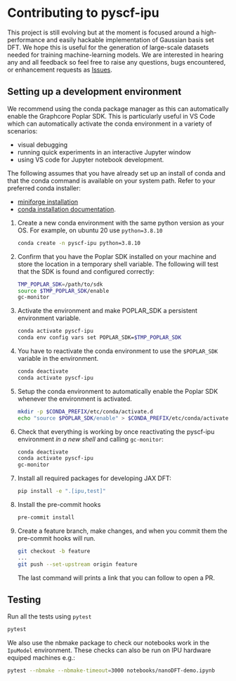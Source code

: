 # Contributing to pyscf-ipu

This project is still evolving but at the moment is focused around a high-performance and easily hackable implementation of Gaussian basis set DFT.
We hope this is useful for the generation of large-scale datasets needed
for training machine-learning models. We are interested in hearing any and
all feedback so feel free to raise any questions, bugs encountered, or enhancement requests as [Issues](https://github.com/graphcore-research/pyscf-ipu/issues).

## Setting up a development environment
We recommend using the conda package manager as this can automatically enable
the Graphcore Poplar SDK.  This is particularly useful in VS Code which can automatically
activate the conda environment in a variety of scenarios:
* visual debugging
* running quick experiments in an interactive Jupyter window
* using VS code for Jupyter notebook development.

The following assumes that you have already set up an install of conda and that
the conda command is available on your system path.  Refer to your preferred conda
installer:
* [miniforge installation](https://github.com/conda-forge/miniforge#install)
* [conda installation documentation](https://docs.conda.io/projects/conda/en/latest/user-guide/install/index.html).

1. Create a new conda environment with the same python version as your OS.
   For example, on ubuntu 20 use `python=3.8.10`
   ```bash
   conda create -n pyscf-ipu python=3.8.10
   ```

2. Confirm that you have the Poplar SDK installed on your machine and store the location
   in a temporary shell variable.  The following will test that the SDK is found and
   configured correctly:
   ```bash
   TMP_POPLAR_SDK=/path/to/sdk
   source $TMP_POPLAR_SDK/enable
   gc-monitor

3. Activate the environment and make POPLAR_SDK a persistent environment variable.
   ```bash
   conda activate pyscf-ipu
   conda env config vars set POPLAR_SDK=$TMP_POPLAR_SDK
   ```

4. You have to reactivate the conda environment to use the `$POPLAR_SDK`
   variable in the environment.
   ```bash
   conda deactivate
   conda activate pyscf-ipu
   ```

5. Setup the conda environment to automatically enable the Poplar SDK whenever
   the environment is activated.
   ```bash
   mkdir -p $CONDA_PREFIX/etc/conda/activate.d
   echo "source $POPLAR_SDK/enable" > $CONDA_PREFIX/etc/conda/activate.d/enable.sh
   ```

6. Check that everything is working by once reactivating the pyscf-ipu
   environment _in a new shell_ and calling `gc-monitor`:
   ```bash
   conda deactivate
   conda activate pyscf-ipu
   gc-monitor

7. Install all required packages for developing JAX DFT:
   ```bash
   pip install -e ".[ipu,test]"
   ```

8. Install the pre-commit hooks
   ```bash
   pre-commit install
   ```

9. Create a feature branch, make changes, and when you commit them the
   pre-commit hooks will run.
   ```bash
   git checkout -b feature
   ...
   git push --set-upstream origin feature
   ```
   The last command will prints a link that you can follow to open a PR.


## Testing
Run all the tests using `pytest`
```bash
pytest
```
We also use the nbmake package to check our notebooks work in the `IpuModel` environment.  These checks can also be run on IPU hardware equiped machines e.g.:
```bash
pytest --nbmake --nbmake-timeout=3000 notebooks/nanoDFT-demo.ipynb
```

